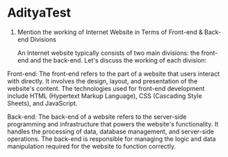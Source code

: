 # AdityaTest
1) Mention the working of Internet Website in Terms of Front-end & Back-end Divisions

   An Internet website typically consists of two main divisions: the front-end and the back-end. Let's discuss the working of each division:

Front-end:
The front-end refers to the part of a website that users interact with directly. It involves the design, layout, and presentation of the website's content. The technologies used for front-end development include HTML (Hypertext Markup Language), CSS (Cascading Style Sheets), and JavaScript.

Back-end:
The back-end of a website refers to the server-side programming and infrastructure that powers the website's functionality. It handles the processing of data, database management, and server-side operations. The back-end is responsible for managing the logic and data manipulation required for the website to function correctly.
